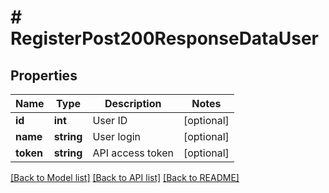 # # RegisterPost200ResponseDataUser

## Properties

Name | Type | Description | Notes
------------ | ------------- | ------------- | -------------
**id** | **int** | User ID | [optional]
**name** | **string** | User login | [optional]
**token** | **string** | API access token | [optional]

[[Back to Model list]](../../README.md#models) [[Back to API list]](../../README.md#endpoints) [[Back to README]](../../README.md)
